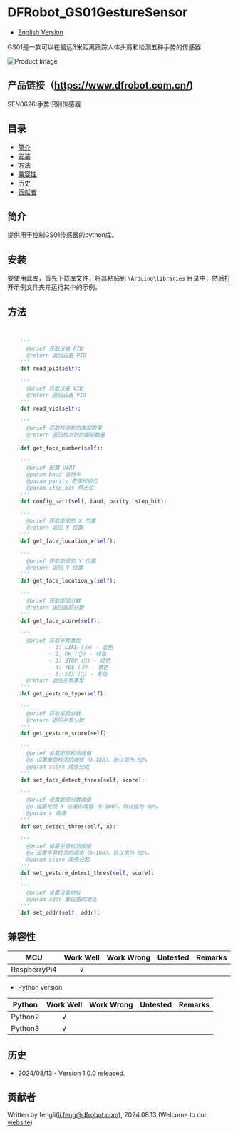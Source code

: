 # DFRobot_GS01GestureSensor

* [English Version](./README.md)

GS01是一款可以在最远3米距离跟踪人体头肩和检测五种手势的传感器

![Product Image](../../resources/images/SEN0486.png)


## 产品链接（https://www.dfrobot.com.cn/)

  SEN0626:手势识别传感器

## 目录

* [简介](#简介)
* [安装](#安装)
* [方法](#方法)
* [兼容性](#兼容性)
* [历史](#历史)
* [贡献者](#贡献者)

## 简介

提供用于控制GS01传感器的python库。

## 安装

要使用此库，首先下载库文件，将其粘贴到 `\Arduino\libraries` 目录中，然后打开示例文件夹并运行其中的示例。

## 方法
```python
  
  
    '''
      @brief 获取设备 PID
      @return 返回设备 PID
    '''
    def read_pid(self):
    
    '''
      @brief 获取设备 VID
      @return 返回设备 VID
    '''
    def read_vid(self):
    
    '''
      @brief 获取检测到的面部数量
      @return 返回检测到的面部数量
    '''
    def get_face_number(self):
    
    '''
      @brief 配置 UART
      @param baud 波特率
      @param parity 奇偶校验位
      @param stop_bit 停止位
    '''
    def config_uart(self, baud, parity, stop_bit):
    
    '''
      @brief 获取面部的 X 位置
      @return 返回 X 位置
    '''
    def get_face_location_x(self):
    
    '''
      @brief 获取面部的 Y 位置
      @return 返回 Y 位置
    '''
    def get_face_location_y(self):
    
    '''
      @brief 获取面部分数
      @return 返回面部分数
    '''
    def get_face_score(self):
    
    '''
      @brief 获取手势类型
             - 1: LIKE (👍) - 蓝色
             - 2: OK (👌) - 绿色
             - 3: STOP (🤚) - 红色
             - 4: YES (✌) - 黄色
             - 5: SIX (🤙) - 紫色
      @return 返回手势类型
    '''
    def get_gesture_type(self):
    
    '''
      @brief 获取手势分数
      @return 返回手势分数
    '''
    def get_gesture_score(self):
    
    '''
      @brief 设置面部检测阈值
      @n 设置面部检测的阈值（0-100）。默认值为 60%
      @param score 阈值分数
    '''
    def set_face_detect_thres(self, score):
    
    '''
      @brief 设置面部分数阈值
      @n 设置检测 X 位置的阈值（0-100）。默认值为 60%。
      @param x 阈值
    '''
    def set_detect_thres(self, x):
    
    '''
      @brief 设置手势检测阈值
      @n 设置手势检测的阈值（0-100）。默认值为 60%。
      @param score 阈值分数
    '''
    def set_gesture_detect_thres(self, score):
    
    '''
      @brief 设置设备地址
      @param addr 要设置的地址
    '''
    def set_addr(self, addr):

```

## 兼容性

| MCU         | Work Well | Work Wrong  | Untested | Remarks |
| ------------ | :--: | :----: | :----: | :--: |
| RaspberryPi4 |  √   |        |        |      |

* Python version 

| Python  | Work Well | Work Wrong | Untested | Remarks |
| ------- | :--: | :----: | :----: | ---- |
| Python2 |  √   |        |        |      |
| Python3 |  √   |        |        |      |
## 历史 

- 2024/08/13 - Version 1.0.0 released.

## 贡献者

Written by fengli(li.feng@dfrobot.com), 2024.08.13 (Welcome to our [website](https://www.dfrobot.com/))





